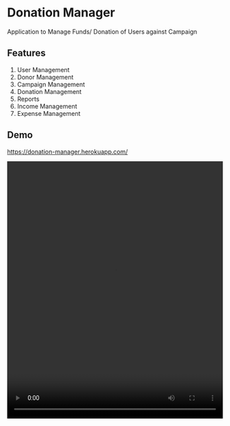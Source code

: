 # Donation Manager
Application to Manage Funds/ Donation of Users against Campaign

## Features
1. User Management
2. Donor Management
3. Campaign Management
4. Donation Management
5. Reports
6. Income Management
7. Expense Management

## Demo
<https://donation-manager.herokuapp.com/>

<video width="100%" height="600" controls>
  <source src="https://github.com/balasubhramanian/donation-manager/blob/gh-pages/donation-v1.mp4?raw=true" type="video/mp4">
  Your browser does not support the video tag.
</video>

<!-- Global site tag (gtag.js) - Google Analytics -->
<script async src="https://www.googletagmanager.com/gtag/js?id=UA-124243765-1"></script>
<script>
  window.dataLayer = window.dataLayer || [];
  function gtag(){dataLayer.push(arguments);}
  gtag('js', new Date());

  gtag('config', 'UA-124243765-1');
</script>
